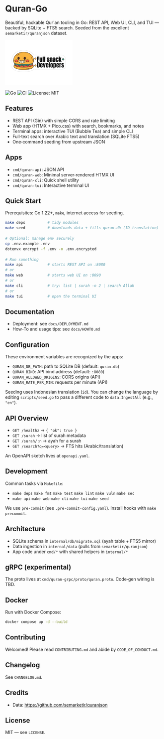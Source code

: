 # Quran-Go

Beautiful, hackable Qur'an tooling in Go: REST API, Web UI, CLI, and TUI — backed by SQLite + FTS5 search. Seeded from the excellent `semarketir/quranjson` dataset.

<img alt="Full Snack Developers" src="docs/assets/full-snack-developers.png" height="144" />

![Go](https://img.shields.io/badge/Go-1.22-blue)
![CI](https://github.com/foozio/quran-go/actions/workflows/ci.yml/badge.svg)
![License: MIT](https://img.shields.io/badge/License-MIT-green.svg)

## Features
- REST API (Gin) with simple CORS and rate limiting
- Web app (HTMX + Pico.css) with search, bookmarks, and notes
- Terminal apps: interactive TUI (Bubble Tea) and simple CLI
- Full‑text search over Arabic text and translation (SQLite FTS5)
- One‑command seeding from upstream JSON

## Apps
- `cmd/quran-api`: JSON API
- `cmd/quran-web`: Minimal server‑rendered HTMX UI
- `cmd/quran-cli`: Quick shell utility
- `cmd/quran-tui`: Interactive terminal UI

## Quick Start
Prerequisites: Go 1.22+, `make`, internet access for seeding.

```bash
make deps          # tidy modules
make seed          # downloads data + fills quran.db (ID translation)

# Optional: manage env securely
cp .env.example .env
dotenvx encrypt -f .env -o .env.encrypted

# Run something
make api           # starts REST API on :8080
# or
make web           # starts web UI on :8090
# or
make cli           # try: list | surah -n 2 | search Allah
# or
make tui           # open the terminal UI
```

## Documentation
- Deployment: see `docs/DEPLOYMENT.md`
- How-To and usage tips: see `docs/HOWTO.md`

## Configuration
These environment variables are recognized by the apps:
- `QURAN_DB_PATH`: path to SQLite DB (default: `quran.db`)
- `QURAN_BIND`: API bind address (default: `:8080`)
- `QURAN_ALLOWED_ORIGINS`: CORS origins (API)
- `QURAN_RATE_PER_MIN`: requests per minute (API)

Seeding uses Indonesian translation (`id`). You can change the language by editing `scripts/seed.go` to pass a different code to `data.IngestAll` (e.g., `"en"`).

## API Overview
- `GET /healthz` → `{ "ok": true }`
- `GET /surah` → list of surah metadata
- `GET /surah/:n` → ayah for a surah
- `GET /search?q=<query>` → FTS hits (Arabic/translation)

An OpenAPI sketch lives at `openapi.yaml`.

## Development
Common tasks via `Makefile`:
- `make deps` `make fmt` `make test` `make lint` `make vuln` `make sec`
- `make api` `make web` `make cli` `make tui` `make seed`

We use `pre-commit` (see `.pre-commit-config.yaml`). Install hooks with `make precommit`.

## Architecture
- SQLite schema in `internal/db/migrate.sql` (ayah table + FTS5 mirror)
- Data ingestion in `internal/data` (pulls from `semarketir/quranjson`)
- App code under `cmd/*` with shared helpers in `internal/*`

## gRPC (experimental)
The proto lives at `cmd/quran-grpc/proto/quran.proto`. Code‑gen wiring is TBD.

## Docker
Run with Docker Compose:
```bash
docker compose up -d --build
```

## Contributing
Welcomed! Please read `CONTRIBUTING.md` and abide by `CODE_OF_CONDUCT.md`.

## Changelog
See `CHANGELOG.md`.

## Credits
- Data: https://github.com/semarketir/quranjson

## License
MIT — see `LICENSE`.
